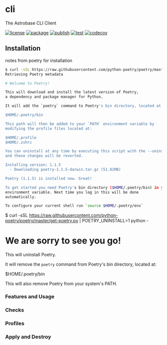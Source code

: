 # cli

The Astrobase CLI Client

[![license](https://img.shields.io/badge/astrobase-license-blue.svg)](https://github.com/astrobase/cli/blob/master/LICENSE)
[![package](https://img.shields.io/github/v/release/astrobase/cli?sort=semver)](https://github.com/astrobase/cli/tree/latest)
[![publish](https://github.com/astrobase/cli/actions/workflows/publish.yaml/badge.svg?branch=master)](https://github.com/astrobase/cli/actions/workflows/publish.yaml)
[![test](https://github.com/astrobase/cli/actions/workflows/test.yaml/badge.svg?branch=master)](https://github.com/astrobase/cli/actions/workflows/test.yaml)
[![codecov](https://codecov.io/gh/astrobase/cli/branch/master/graph/badge.svg?token=97YCqzHZmk)](https://codecov.io/gh/astrobase/cli)


## Installation

notes from poetry for installation

```sh
$ curl -sSL https://raw.githubusercontent.com/python-poetry/poetry/master/get-poetry.py | python -
Retrieving Poetry metadata

# Welcome to Poetry!

This will download and install the latest version of Poetry,
a dependency and package manager for Python.

It will add the `poetry` command to Poetry's bin directory, located at:

$HOME/.poetry/bin

This path will then be added to your `PATH` environment variable by
modifying the profile files located at:

$HOME/.profile
$HOME/.zshrc

You can uninstall at any time by executing this script with the --uninstall option,
and these changes will be reverted.

Installing version: 1.1.5
  - Downloading poetry-1.1.5-darwin.tar.gz (51.81MB)

Poetry (1.1.5) is installed now. Great!

To get started you need Poetry's bin directory ($HOME/.poetry/bin) in your `PATH`
environment variable. Next time you log in this will be done
automatically.

To configure your current shell run `source $HOME/.poetry/env`
```

$ curl -sSL https://raw.githubusercontent.com/python-poetry/poetry/master/get-poetry.py | POETRY_UNINSTALL=1 python -
# We are sorry to see you go!

This will uninstall Poetry.

It will remove the `poetry` command from Poetry's bin directory, located at:

$HOME/.poetry/bin

This will also remove Poetry from your system's PATH.

### Features and Usage

### Checks

### Profiles

### Apply and Destroy

